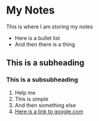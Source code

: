 # My Notes

This is where I am storing my notes
* Here is a bullet list
* And then there is a thing

## This is a subheading
### This is a subsubheading

1. Help me
2. This is simple
3. And then something else
4. [Here is a link to google.com](google.com)
